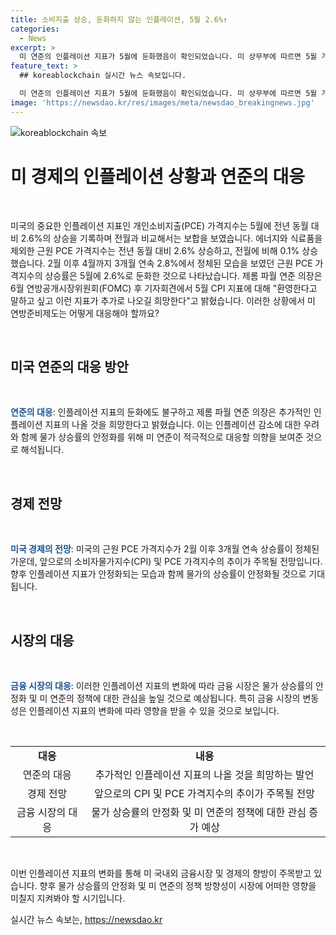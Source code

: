 ```yaml
---
title: 소비지출 상승, 둔화하지 않는 인플레이션, 5월 2.6%↑
categories:
  - News
excerpt: >
  미 연준의 인플레이션 지표가 5월에 둔화했음이 확인되었습니다. 미 상무부에 따르면 5월 개인소비지출(PCE) 가격지수는 전년 동월 대비 2.6% 상승했으나, 전월과 비교해서는 보합을 보였습니다. 에너지와 식료품을 제외한 근원 PCE 가격지수는 상승세를 보였지만, 전년 동월 대비 상승률은 2월 이후 4월까지 3개월 연속 2.8%에서 정체된 모습을 보였습니다. 이에 제롬 파월 연준 의장은 5월 CPI 지표에 대해 긍정적인 입장을 피력했습니다.
feature_text: >
  ## koreablockchain 실시간 뉴스 속보입니다.

  미 연준의 인플레이션 지표가 5월에 둔화했음이 확인되었습니다. 미 상무부에 따르면 5월 개인소비지출(PCE) 가격지수는 전년 동월 대비 2.6% 상승했으나, 전월과 비교해서는 보합을 보였습니다. 에너지와 식료품을 제외한 근원 PCE 가격지수는 상승세를 보였지만, 전년 동월 대비 상승률은 2월 이후 4월까지 3개월 연속 2.8%에서 정체된 모습을 보였습니다. 이에 제롬 파월 연준 의장은 5월 CPI 지표에 대해 긍정적인 입장을 피력했습니다.
image: 'https://newsdao.kr/res/images/meta/newsdao_breakingnews.jpg'
---
```


<p><img src="https://newsdao.kr/res/images/meta/newsdao_breakingnews.jpg" alt="koreablockchain 속보" /></p>

<h1 data-ke-size="size26"><b>미 경제의 인플레이션 상황과 연준의 대응</b></h1>

<p data-ke-size="size16">&nbsp;</p>

<p>미국의 중요한 인플레이션 지표인 개인소비지출(PCE) 가격지수는 5월에 전년 동월 대비 2.6%의 상승을 기록하며 전월과 비교해서는 보합을 보였습니다. 에너지와 식료품을 제외한 근원 PCE 가격지수는 전년 동월 대비 2.6% 상승하고, 전월에 비해 0.1% 상승했습니다. 2월 이후 4월까지 3개월 연속 2.8%에서 정체된 모습을 보였던 근원 PCE 가격지수의 상승률은 5월에 2.6%로 둔화한 것으로 나타났습니다. 제롬 파월 연준 의장은 6월 연방공개시장위원회(FOMC) 후 기자회견에서 5월 CPI 지표에 대해 "환영한다고 말하고 싶고 이런 지표가 추가로 나오길 희망한다"고 밝혔습니다. 이러한 상황에서 미 연방준비제도는 어떻게 대응해야 할까요?</p>

<p data-ke-size="size16">&nbsp;</p>

<h2 data-ke-size="size26">미국 연준의 대응 방안</h2>

<p data-ke-size="size16">&nbsp;</p>

<p><b><span style="color: #1a5490;">연준의 대응</span></b>: 인플레이션 지표의 둔화에도 불구하고 제롬 파월 연준 의장은 추가적인 인플레이션 지표의 나올 것을 희망한다고 밝혔습니다. 이는 인플레이션 감소에 대한 우려와 함께 물가 상승률의 안정화를 위해 미 연준이 적극적으로 대응할 의향을 보여준 것으로 해석됩니다.</p>

<p data-ke-size="size16">&nbsp;</p>

<h2 data-ke-size="size26">경제 전망</h2>

<p data-ke-size="size16">&nbsp;</p>

<p><b><span style="color: #1a5490;">미국 경제의 전망</span></b>: 미국의 근원 PCE 가격지수가 2월 이후 3개월 연속 상승률이 정체된 가운데, 앞으로의 소비자물가지수(CPI) 및 PCE 가격지수의 추이가 주목될 전망입니다. 향후 인플레이션 지표가 안정화되는 모습과 함께 물가의 상승률이 안정화될 것으로 기대됩니다.</p>

<p data-ke-size="size16">&nbsp;</p>

<h2 data-ke-size="size26">시장의 대응</h2>

<p data-ke-size="size16">&nbsp;</p>

<p><b><span style="color: #1a5490;">금융 시장의 대응</span></b>: 이러한 인플레이션 지표의 변화에 따라 금융 시장은 물가 상승률의 안정화 및 미 연준의 정책에 대한 관심을 높일 것으로 예상됩니다. 특히 금융 시장의 변동성은 인플레이션 지표의 변화에 따라 영향을 받을 수 있을 것으로 보입니다.</p>

<p data-ke-size="size16">&nbsp;</p>

<table>
    <tbody>
        <tr>
            <td style="text-align: center; height: 17px;"><b>대응</b></td>
            <td style="text-align: center; height: 17px;"><b>내용</b></td>
        </tr>
        <tr>
            <td style="text-align: center; height: 17px;">연준의 대응</td>
            <td style="text-align: center; height: 17px;">추가적인 인플레이션 지표의 나올 것을 희망하는 발언</td>
        </tr>
        <tr>
            <td style="text-align: center; height: 17px;">경제 전망</td>
            <td style="text-align: center; height: 17px;">앞으로의 CPI 및 PCE 가격지수의 추이가 주목될 전망</td>
        </tr>
        <tr>
            <td style="text-align: center; height: 17px;">금융 시장의 대응</td>
            <td style="text-align: center; height: 17px;">물가 상승률의 안정화 및 미 연준의 정책에 대한 관심 증가 예상</td>
        </tr>
    </tbody>
</table>

<p data-ke-size="size16">&nbsp;</p>

<p>이번 인플레이션 지표의 변화를 통해 미 국내외 금융시장 및 경제의 향방이 주목받고 있습니다. 향후 물가 상승률의 안정화 및 미 연준의 정책 방향성이 시장에 어떠한 영향을 미칠지 지켜봐야 할 시기입니다.</p>
실시간 뉴스 속보는, <a href="https://newsdao.kr" rel="dofollow">https://newsdao.kr</a>


